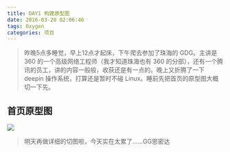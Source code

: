 ```yaml
---
title: DAY1 构建原型图
date: 2016-03-20 02:06:46
tags: Oxygen
categories: 项目
---
```

> 昨晚5点多睡觉，早上12点才起床，下午爬去参加了珠海的 GDG。主讲是 360 的一个高级网络工程师（我才知道珠海也有 360 的分部），还有一个腾讯的员工，讲的内容一般般，收获还是有一点的。晚上又折腾了一下 deepin 操作系统，打算还是暂时不碰 Linux。睡前先把首页的原型图大概切一下先。

## 首页原型图
![](http://7xoehm.com1.z0.glb.clouddn.com/github%E9%A6%96%E9%A1%B5%E5%8E%9F%E5%9E%8B%E5%9B%BE.PNG)

> 明天再做详细的切图啦，今天实在太累了……GG思密达
